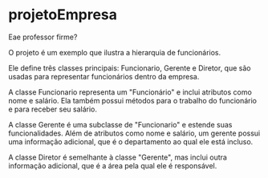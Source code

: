 # projetoEmpresa

Eae professor firme? 

O projeto é um exemplo que ilustra a hierarquia de funcionários. 

Ele define três classes principais: Funcionario, Gerente e Diretor, que são usadas para representar funcionários dentro da empresa.

A classe Funcionario representa um "Funcionário" e inclui atributos como nome e salário. Ela também possui métodos para o trabalho do funcionário e para receber seu salário.

A classe Gerente é uma subclasse de "Funcionario" e estende suas funcionalidades. Além de atributos como nome e salário, um gerente possui uma informação adicional, que é o departamento ao qual ele está incluso.

A classe Diretor é semelhante à classe "Gerente", mas inclui outra informação adicional, que é a área pela qual ele é responsável.
